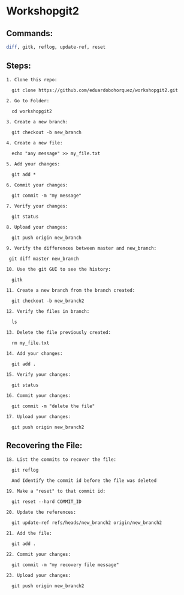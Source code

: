 # Workshopgit2

## Commands:

```bash
diff, gitk, reflog, update-ref, reset
```

## Steps:

```
1. Clone this repo: 

  git clone https://github.com/eduardobohorquez/workshopgit2.git
```
```
2. Go to Folder:

  cd workshopgit2
```
```
3. Create a new branch: 

  git checkout -b new_branch
```
```
4. Create a new file: 
  
  echo "any message" >> my_file.txt
```
```
5. Add your changes: 
  
  git add *
```
```
6. Commit your changes: 
  
  git commit -m "my message"
```
```
7. Verify your changes: 
  
  git status
```
```
8. Upload your changes: 
  
  git push origin new_branch
```
```
9. Verify the differences between master and new_branch: 
 
 git diff master new_branch
```
```
10. Use the git GUI to see the history: 
  
  gitk
```
```
11. Create a new branch from the branch created: 
  
  git checkout -b new_branch2
```
```
12. Verify the files in branch: 
  
  ls
```
```
13. Delete the file previously created: 
  
  rm my_file.txt
```
```
14. Add your changes: 

  git add .
```
```
15. Verify your changes: 

  git status
```
```
16. Commit your changes: 
 
  git commit -m "delete the file"
```  
```
17. Upload your changes: 
  
  git push origin new_branch2
```

## Recovering the File:

```
18. List the commits to recover the file: 
  
  git reflog
  
  And Identify the commit id before the file was deleted
```
```
19. Make a "reset" to that commit id: 

  git reset --hard COMMIT_ID
```
```
20. Update the references: 
  
  git update-ref refs/heads/new_branch2 origin/new_branch2
```
```
21. Add the file: 

  git add .
```
```
22. Commit your changes: 

  git commit -m "my recovery file message"
```
```
23. Upload your changes: 

  git push origin new_branch2
```
